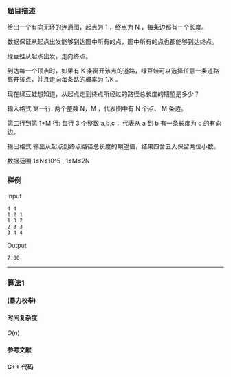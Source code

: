 ### 题目描述

给出一个有向无环的连通图，起点为  1 ，终点为  N ，每条边都有一个长度。

数据保证从起点出发能够到达图中所有的点，图中所有的点也都能够到达终点。

绿豆蛙从起点出发，走向终点。

到达每一个顶点时，如果有  K  条离开该点的道路，绿豆蛙可以选择任意一条道路离开该点，并且走向每条路的概率为  1/K 。

现在绿豆蛙想知道，从起点走到终点所经过的路径总长度的期望是多少？

输入格式
第一行: 两个整数  N，M ，代表图中有  N  个点、 M  条边。

第二行到第  1+M  行: 每行  3  个整数  a,b,c ，代表从  a  到  b  有一条长度为  c  的有向边。

输出格式
输出从起点到终点路径总长度的期望值，结果四舍五入保留两位小数。

数据范围
1≤N≤10^5 ,
1≤M≤2N

### 样例

Input

```
4 4
1 2 1
1 3 2
2 3 3
3 4 4
```

Output

```
7.00
```

----------

### 算法1
#### (暴力枚举)


#### 时间复杂度

$O(n)$

#### 参考文献

#### C++ 代码

``` cpp

```